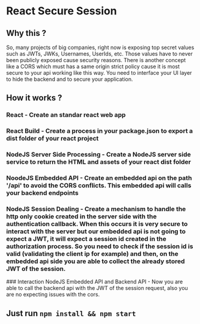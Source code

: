 # React Secure Session

## Why this ?
So, many projects of big companies, right now is exposing top secret values such as JWTs, JWKs, Usernames, UserIds, etc.
Those values have to never been publicly exposed cause security reasons. There is another concept like a CORS which must has a same origin strict policy cause it is most secure to your api working like this way. You need to interface your UI layer to hide the backend and to secure your application.

## How it works ?
### React - Create an standar react web app
### React Build - Create a process in your package.json to export a dist folder of your react project
### NodeJS Server Side Processing - Create a NodeJS server side service to return the HTML and assets of your react dist folder
### NoodeJS Embedded API - Create an embedded api on the path '/api' to avoid the CORS conflicts. This embedded api will calls your backend endpoints
### NodeJS Session Dealing - Create a mechanism to handle the http only cookie created in the server side with the authentication callback. When this occurs it is very secure to interact with the server but our embedded api is not going to expect a JWT, it will expect a session id created in the authorization process. So you need to check if the session id is valid (validating the client ip for example) and then, on the embedded api side you are able to collect the already stored JWT of the session.
### Interaction NodeJS Embedded API and Backend API - Now you are able to call the backend api with the JWT of the session request, also you are no expecting issues with the cors.
## Just run  `npm install && npm start`

